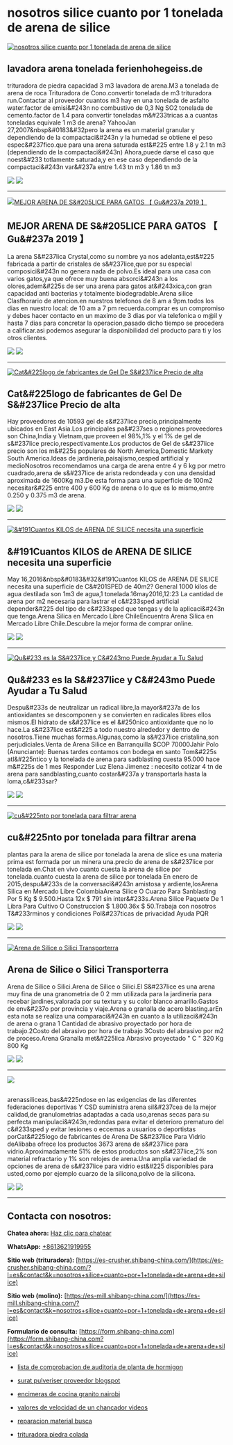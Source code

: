 # nosotros silice cuanto por 1 tonelada de arena de silice

<a href="https://swt.shibang-china.com/?l=es&img&k=nosotros+silice+cuanto+por+1+tonelada+de+arena+de+silice" target="_blank">![nosotros silice cuanto por 1 tonelada de arena de silice](http://static.shibang-china.com/all-800x300/494.jpg)</a>

## lavadora arena tonelada ferienhohegeiss.de
trituradora de piedra capacidad 3 m3 lavadora de arena.M3 a tonelada de arena de roca Trituradora de Cono.convertir tonelada de m3 trituradora run.Contactar al proveedor cuantos m3 hay en una tonelada de asfalto water.factor de emisi&#243n no combustivo de 0,3 Ng SO2 tonelada de cemento.factor de 1.4 para convertir toneladas m&#233tricas a.a cuantas toneladas equivale 1 m3 de arena? YahooJan 27,2007&nbsp&#0183&#32pero la arena es un material granular y dependiendo de la compactaci&#243n y la humedad se obtiene el peso espec&#237fico.que para una arena saturada est&#225 entre 1.8 y 2.1 tn m3 (dependiendo de la compactaci&#243n) Ahora,puede darse el caso que noest&#233 totlamente saturada,y en ese caso dependiendo de la compactaci&#243n var&#237a entre 1.43 tn m3 y 1.86 tn m3


<a href="https://whatsapp.shibangsoft.com/WhatsApp.php" target="_blank" title="WhatsApp">![](http://static.shibang-china.com/icon/whatsapp.png)</a> <a href="https://swt.shibang-china.com/?l=es&icon&k=nosotros+silice+cuanto+por+1+tonelada+de+arena+de+silice" target="_blank">![](http://static.shibang-china.com/icon/chat-es.png)</a>

---

<a href="https://swt.shibang-china.com/?l=es&img&k=nosotros+silice+cuanto+por+1+tonelada+de+arena+de+silice" target="_blank">![MEJOR ARENA DE S&#205LICE PARA GATOS 【 Gu&#237a 2019 】](http://static.shibang-china.com/all-800x300/636.jpg)</a>

## MEJOR ARENA DE S&#205LICE PARA GATOS 【 Gu&#237a 2019 】
La arena S&#237lica Crystal,como su nombre ya nos adelanta,est&#225 fabricada a partir de cristales de s&#237lice,que por su especial composici&#243n no genera nada de polvo.Es ideal para una casa con varios gatos,ya que ofrece muy buena absorci&#243n a los olores,adem&#225s de ser una arena para gatos at&#243xica,con gran capacidad anti bacterias y totalmente biodegradable.Arena silice Clasfhorario de atencion.en nuestros telefonos de 8 am a 9pm.todos los dias en nuestro local: de 10 am a 7 pm recuerda.comprar es un compromiso y debes hacer contacto en un maximo de 3 dias por via telefonica o m@il y hasta 7 dias para concretar la operacion,pasado dicho tiempo se procedera a calificar.asi podemos asegurar la disponibilidad del producto para ti y los otros clientes.


<a href="https://whatsapp.shibangsoft.com/WhatsApp.php" target="_blank" title="WhatsApp">![](http://static.shibang-china.com/icon/whatsapp.png)</a> <a href="https://swt.shibang-china.com/?l=es&icon&k=nosotros+silice+cuanto+por+1+tonelada+de+arena+de+silice" target="_blank">![](http://static.shibang-china.com/icon/chat-es.png)</a>

---

<a href="https://swt.shibang-china.com/?l=es&img&k=nosotros+silice+cuanto+por+1+tonelada+de+arena+de+silice" target="_blank">![Cat&#225logo de fabricantes de Gel De S&#237lice Precio de alta](http://static.shibang-china.com/all-800x300/611.jpg)</a>

## Cat&#225logo de fabricantes de Gel De S&#237lice Precio de alta
Hay proveedores de 10593 gel de s&#237lice precio,principalmente ubicados en East Asia.Los principales pa&#237ses o regiones proveedores son China,India y Vietnam,que proveen el 98%,1% y el 1% de gel de s&#237lice precio,respectivamente.Los productos de Gel de s&#237lice precio son los m&#225s populares de North America,Domestic Markety South America.Ideas de jardineria,paisajismo,cesped artificial y medioNosotros recomendamos una carga de arena entre 4 y 6 kg por metro cuadrado,arena de s&#237lice de arista redondeada y con una densidad aproximada de 1600Kg m3.De esta forma para una superficie de 100m2 necesitar&#225 entre 400 y 600 Kg de arena o lo que es lo mismo,entre 0.250 y 0.375 m3 de arena.


<a href="https://whatsapp.shibangsoft.com/WhatsApp.php" target="_blank" title="WhatsApp">![](http://static.shibang-china.com/icon/whatsapp.png)</a> <a href="https://swt.shibang-china.com/?l=es&icon&k=nosotros+silice+cuanto+por+1+tonelada+de+arena+de+silice" target="_blank">![](http://static.shibang-china.com/icon/chat-es.png)</a>

---

<a href="https://swt.shibang-china.com/?l=es&img&k=nosotros+silice+cuanto+por+1+tonelada+de+arena+de+silice" target="_blank">![&#191Cuantos KILOS de ARENA DE SILICE necesita una superficie](http://static.shibang-china.com/all-800x300/201.jpg)</a>

## &#191Cuantos KILOS de ARENA DE SILICE necesita una superficie
May 16,2016&nbsp&#0183&#32&#191Cuantos KILOS de ARENA DE SILICE necesita una superficie de C&#201SPED de 40m2? General 1000 kilos de agua destilada son 1m3 de agua,1 tonelada.16may2016,12:23 La cantidad de arena por m2 necesaria para lastrar el c&#233sped artificial depender&#225 del tipo de c&#233sped que tengas y de la aplicaci&#243n que tenga.Arena Silica en Mercado Libre ChileEncuentra Arena Silica en Mercado Libre Chile.Descubre la mejor forma de comprar online.


<a href="https://whatsapp.shibangsoft.com/WhatsApp.php" target="_blank" title="WhatsApp">![](http://static.shibang-china.com/icon/whatsapp.png)</a> <a href="https://swt.shibang-china.com/?l=es&icon&k=nosotros+silice+cuanto+por+1+tonelada+de+arena+de+silice" target="_blank">![](http://static.shibang-china.com/icon/chat-es.png)</a>

---

<a href="https://swt.shibang-china.com/?l=es&img&k=nosotros+silice+cuanto+por+1+tonelada+de+arena+de+silice" target="_blank">![Qu&#233 es la S&#237lice y C&#243mo Puede Ayudar a Tu Salud](http://static.shibang-china.com/all-800x300/1240.jpg)</a>

## Qu&#233 es la S&#237lice y C&#243mo Puede Ayudar a Tu Salud
Despu&#233s de neutralizar un radical libre,la mayor&#237a de los antioxidantes se descomponen y se convierten en radicales libres ellos mismos.El hidrato de s&#237lice es el &#250nico antioxidante que no lo hace.La s&#237lice est&#225 a todo nuestro alrededor y dentro de nosotros.Tiene muchas formas.Algunas,como la s&#237lice cristalina,son perjudiciales.Venta de Arena Silice en Barranquilla $COP 70000Jahir Polo (Anunciante): Buenas tardes contamos con bodega en santo Tom&#225s atl&#225ntico y la tonelada de arena para sadblasting cuesta 95.000 hace m&#225s de 1 mes Responder Luz Elena Jimenez : necesito cotizar 4 tn de arena para sandblasting,cuanto costar&#237a y transportarla hasta la loma,c&#233sar?


<a href="https://whatsapp.shibangsoft.com/WhatsApp.php" target="_blank" title="WhatsApp">![](http://static.shibang-china.com/icon/whatsapp.png)</a> <a href="https://swt.shibang-china.com/?l=es&icon&k=nosotros+silice+cuanto+por+1+tonelada+de+arena+de+silice" target="_blank">![](http://static.shibang-china.com/icon/chat-es.png)</a>

---

<a href="https://swt.shibang-china.com/?l=es&img&k=nosotros+silice+cuanto+por+1+tonelada+de+arena+de+silice" target="_blank">![cu&#225nto por tonelada para filtrar arena](http://static.shibang-china.com/all-800x300/973.jpg)</a>

## cu&#225nto por tonelada para filtrar arena
plantas para la arena de silice por tonelada la arena de slice es una materia prima est formada por un minera una.precio de arena de s&#237lice por tonelada en.Chat en vivo cuanto cuesta la arena de silice por tonelada.cuanto cuesta la arena de silice por tonelada En enero de 2015,despu&#233s de la conversaci&#243n amistosa y ardiente,losArena Silica en Mercado Libre ColombiaArena Silice O Cuarzo Para Sanblasting Por 5 Kg $ 9.500.Hasta 12x $ 791 sin inter&#233s.Arena Silice Paquete De 1 Libra Para Cultivo O Construccion $ 1.800.36x $ 50.Trabaja con nosotros T&#233rminos y condiciones Pol&#237ticas de privacidad Ayuda PQR


<a href="https://whatsapp.shibangsoft.com/WhatsApp.php" target="_blank" title="WhatsApp">![](http://static.shibang-china.com/icon/whatsapp.png)</a> <a href="https://swt.shibang-china.com/?l=es&icon&k=nosotros+silice+cuanto+por+1+tonelada+de+arena+de+silice" target="_blank">![](http://static.shibang-china.com/icon/chat-es.png)</a>

---

<a href="https://swt.shibang-china.com/?l=es&img&k=nosotros+silice+cuanto+por+1+tonelada+de+arena+de+silice" target="_blank">![Arena de Silice o Silici Transporterra](http://static.shibang-china.com/all-800x300/450.jpg)</a>

## Arena de Silice o Silici Transporterra
Arena de Silice o Silici.Arena de Silice o Silici.El S&#237lice es una arena muy fina de una granometria de 0 2 mm utilizada para la jardineria para recebar jardines,valorada por su textura y su color blanco amarillo.Gastos de env&#237o por provincia y viaje.Arena o granalla de acero blasting.arEn esta nota se realiza una comparaci&#243n en cuanto a la utilizaci&#243n de arena o grana 1 Cantidad de abrasivo proyectado por hora de trabajo.2Costo del abrasivo por hora de trabajo 3Costo del abrasivo por m2 de proceso.Arena Granalla met&#225lica Abrasivo proyectado " C " 320 Kg 800 Kg


<a href="https://whatsapp.shibangsoft.com/WhatsApp.php" target="_blank" title="WhatsApp">![](http://static.shibang-china.com/icon/whatsapp.png)</a> <a href="https://swt.shibang-china.com/?l=es&icon&k=nosotros+silice+cuanto+por+1+tonelada+de+arena+de+silice" target="_blank">![](http://static.shibang-china.com/icon/chat-es.png)</a>

---

<a href="https://swt.shibang-china.com/?l=es&img&k=nosotros+silice+cuanto+por+1+tonelada+de+arena+de+silice" target="_blank">![](http://static.shibang-china.com/all-800x300/657.jpg)</a>

## 
arenassiliceas,bas&#225ndose en las exigencias de las diferentes federaciones deportivas Y CSD suministra arena sil&#237cea de la mejor calidad,de granulometrias adaptadas a cada uso,arenas secas para su perfecta manipulaci&#243n,redondas para evitar el deterioro prematuro del c&#233sped y evitar lesiones o eccemas a usuarios o deportistas porCat&#225logo de fabricantes de Arena De S&#237lice Para Vidrio deAlibaba ofrece los productos 3673 arena de s&#237lice para vidrio.Aproximadamente 51% de estos productos son s&#237lice,2% son material refractario y 1% son relojes de arena.Una amplia variedad de opciones de arena de s&#237lice para vidrio est&#225 disponibles para usted,como por ejemplo cuarzo de la silicona,polvo de la silicona.


<a href="https://whatsapp.shibangsoft.com/WhatsApp.php" target="_blank" title="WhatsApp">![](http://static.shibang-china.com/icon/whatsapp.png)</a> <a href="https://swt.shibang-china.com/?l=es&icon&k=nosotros+silice+cuanto+por+1+tonelada+de+arena+de+silice" target="_blank">![](http://static.shibang-china.com/icon/chat-es.png)</a>

---
## Contacta con nosotros:

**Chatea ahora:** [Haz clic para chatear](https://swt.shibang-china.com?l=es&contact&k=nosotros+silice+cuanto+por+1+tonelada+de+arena+de+silice)

**WhatsApp:**  [+8613621919955](https://whatsapp.shibangsoft.com/WhatsApp.php)

**Sitio web (trituradora):** [https://es-crusher.shibang-china.com/](https://es-crusher.shibang-china.com/?l=es&contact&k=nosotros+silice+cuanto+por+1+tonelada+de+arena+de+silice)

**Sitio web (molino):** [https://es-mill.shibang-china.com/](https://es-mill.shibang-china.com/?l=es&contact&k=nosotros+silice+cuanto+por+1+tonelada+de+arena+de+silice)

**Formulario de consulta:** [https://form.shibang-china.com](https://form.shibang-china.com?l=es&contact&k=nosotros+silice+cuanto+por+1+tonelada+de+arena+de+silice)

* [lista de comprobacion de auditoria de planta de hormigon](../79/lista%20de%20comprobacion%20de%20auditoria%20de%20planta%20de%20hormigon.md)

* [surat pulveriser proveedor blogspot](../72/surat%20pulveriser%20proveedor%20blogspot.md)

* [encimeras de cocina granito nairobi](../70/encimeras%20de%20cocina%20granito%20nairobi.md)

* [valores de velocidad de un chancador videos](../69/valores%20de%20velocidad%20de%20un%20chancador%20videos.md)

* [reparacion material busca](../66/reparacion%20material%20busca.md)

* [trituradora piedra colada](../70/trituradora%20piedra%20colada.md)